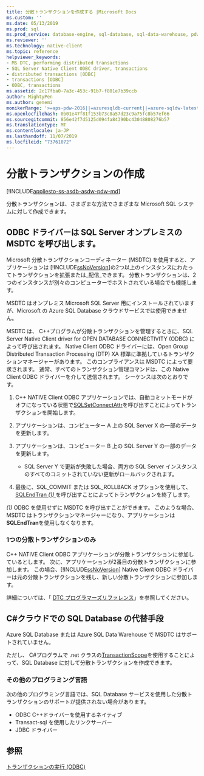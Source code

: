 ```yaml
---
title: 分散トランザクションを作成する |Microsoft Docs
ms.custom: ''
ms.date: 05/13/2019
ms.prod: sql
ms.prod_service: database-engine, sql-database, sql-data-warehouse, pdw
ms.reviewer: ''
ms.technology: native-client
ms.topic: reference
helpviewer_keywords:
- MS DTC, performing distributed transactions
- SQL Server Native Client ODBC driver, transactions
- distributed transactions [ODBC]
- transactions [ODBC]
- ODBC, transactions
ms.assetid: 2c17fba0-7a3c-453c-91b7-f801e7b39ccb
author: MightyPen
ms.author: genemi
monikerRange: '>=aps-pdw-2016||=azuresqldb-current||=azure-sqldw-latest||>=sql-server-2016||=sqlallproducts-allversions||>=sql-server-linux-2017||=azuresqldb-mi-current'
ms.openlocfilehash: 0b01e47f81f153b73c8a57d23c9a75fc8b57ef66
ms.sourcegitcommit: 856e42f7d5125d094fa84390bc43048808276b57
ms.translationtype: MT
ms.contentlocale: ja-JP
ms.lasthandoff: 11/07/2019
ms.locfileid: "73761072"
---
```

# <a name="create-a-distributed-transaction"></a>分散トランザクションの作成

[!INCLUDE[appliesto-ss-asdb-asdw-pdw-md](../../../includes/appliesto-ss-asdb-asdw-pdw-md.md)]

<!--
The following includes .md file is Empty, as of long before 2019/May/13.
/includes/snac-deprecated.md
-->


分散トランザクションは、さまざまな方法でさまざまな Microsoft SQL システムに対して作成できます。

## <a name="odbc-driver-calls-the-msdtc-for-sql-server-on-premises"></a>ODBC ドライバーは SQL Server オンプレミスの MSDTC を呼び出します。

Microsoft 分散トランザクションコーディネーター (MSDTC) を使用すると、アプリケーションは [!INCLUDE[ssNoVersion](../../../includes/ssnoversion-md.md)]の2つ以上のインスタンスにわたってトランザクションを拡張または_配信_できます。 分散トランザクションは、2つのインスタンスが別々のコンピューターでホストされている場合でも機能します。

MSDTC はオンプレミス Microsoft SQL Server 用にインストールされていますが、Microsoft の Azure SQL Database クラウドサービスでは使用できません。

MSDTC は、 C++プログラムが分散トランザクションを管理するときに、SQL Server Native Client driver for OPEN DATABASE CONNECTIVITY (ODBC) によって呼び出されます。 Native Client ODBC ドライバーには、Open Group Distributed Transaction Processing (DTP) XA 標準に準拠しているトランザクションマネージャーがあります。 このコンプライアンスは MSDTC によって要求されます。 通常、すべてのトランザクション管理コマンドは、この Native Client ODBC ドライバーを介して送信されます。 シーケンスは次のとおりです。

1. C++ NATIVE Client ODBC アプリケーションでは、自動コミットモードがオフになっている状態で[SQLSetConnectAttr](../../../relational-databases/native-client-odbc-api/sqlsetconnectattr.md)を呼び出すことによってトランザクションを開始します。

2. アプリケーションは、コンピューター A 上の SQL Server X の一部のデータを更新します。

3. アプリケーションは、コンピューター B 上の SQL Server Y の一部のデータを更新します。
    - SQL Server Y で更新が失敗した場合、両方の SQL Server インスタンスのすべてのコミットされていない更新がロールバックされます。

4. 最後に、SQL_COMMIT または SQL_ROLLBACK オプションを使用して、 [SQLEndTran _(1)_ ](../../../relational-databases/native-client-odbc-api/sqlendtran.md)を呼び出すことによってトランザクションを終了します。

_(1)_ ODBC を使用せずに MSDTC を呼び出すことができます。 このような場合、MSDTC はトランザクションマネージャーになり、アプリケーションは**SQLEndTran**を使用しなくなります。

### <a name="only-one-distributed-transaction"></a>1つの分散トランザクションのみ

C++ NATIVE Client ODBC アプリケーションが分散トランザクションに参加しているとします。 次に、アプリケーションが2番目の分散トランザクションに参加します。 この場合、[!INCLUDE[ssNoVersion](../../../includes/ssnoversion-md.md)] Native Client ODBC ドライバーは元の分散トランザクションを残し、新しい分散トランザクションに参加します。

詳細については、「 [DTC プログラマーズリファレンス](https://docs.microsoft.com/previous-versions/windows/desktop/ms686108\(v=vs.85\))」を参照してください。

## <a name="c-alternative-for-sql-database-in-the-cloud"></a>C#クラウドでの SQL Database の代替手段

Azure SQL Database または Azure SQL Data Warehouse で MSDTC はサポートされていません。

ただし、 C#プログラムで .net クラスの[TransactionScope](/dotnet/api/system.transactions.transactionscope)を使用することによって、SQL Database に対して分散トランザクションを作成できます。

### <a name="other-programming-languages"></a>その他のプログラミング言語

次の他のプログラミング言語では、SQL Database サービスを使用した分散トランザクションのサポートが提供されない場合があります。

- ODBC C++ドライバーを使用するネイティブ
- Transact-sql を使用したリンクサーバー
- JDBC ドライバー

## <a name="see-also"></a>参照

[トランザクションの実行 (ODBC)](performing-transactions-in-odbc.md)
